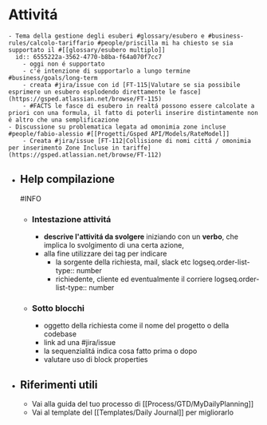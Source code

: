 # Attivitá
	- Tema della gestione degli esuberi #glossary/esubero e #business-rules/calcolo-tariffario #people/priscilla mi ha chiesto se sia supportato il #[[glossary/esubero multiplo]]
	  id:: 6555222a-3562-4770-b8ba-f64a070f7cc7
		- oggi non é supportato
		- c'é intenzione di supportarlo a lungo termine #business/goals/long-term
		- creata #jira/issue con id [FT-115|Valutare se sia possibile esprimere un esubero esplodendo direttamente le fasce](https://gsped.atlassian.net/browse/FT-115)
		- #FACTS le fasce di esubero in realtá possono essere calcolate a priori con una formula, il fatto di poterli inserire distintamente non é altro che una semplificazione
	- Discussione su problematica legata ad omonimia zone incluse #people/fabio-alessio #[[Progetti/Gsped API/Models/RateModel]]
		- Creata #jira/issue [FT-112|Collisione di nomi cittá / omonimia per inserimento Zone Incluse in tariffe](https://gsped.atlassian.net/browse/FT-112)
- ## Help compilazione 
  #INFO
	- ### Intestazione attivitá
		- **descrive l'attivitá da svolgere** iniziando con un **verbo**, che implica lo svolgimento di una certa azione,
		- alla fine utilizzare dei tag per indicare
			- la sorgente della richiesta, mail, slack etc
			  logseq.order-list-type:: number
			- richiedente, cliente ed eventualmente il corriere
			  logseq.order-list-type:: number
	- ### Sotto blocchi
		- oggetto della richiesta come il nome del progetto o della codebase
		- link ad una #jira/issue
		- la sequenzialitá indica cosa fatto prima o dopo
		- valutare uso di block properties
- ## Riferimenti utili
	- Vai alla guida del tuo processo di [[Process/GTD/MyDailyPlanning]]
	- Vai al template del [[Templates/Daily Journal]] per migliorarlo